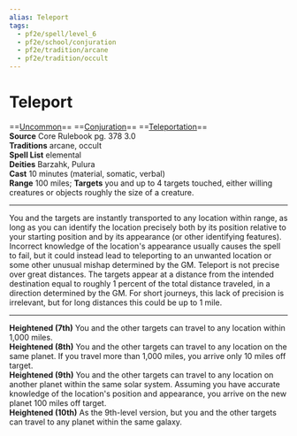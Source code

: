 ```yaml
---
alias: Teleport
tags:
  - pf2e/spell/level_6
  - pf2e/school/conjuration
  - pf2e/tradition/arcane
  - pf2e/tradition/occult
---
```


# Teleport

==[Uncommon](../../../Traits/Uncommon.md)== ==[Conjuration](../../../Traits/Conjuration.md)== ==[Teleportation](../../../Traits/Teleportation.md)==  
__Source__ Core Rulebook pg. 378 3.0  
**Traditions** arcane, occult  
**Spell List** elemental  
**Deities** Barzahk, Pulura  
**Cast** 10 minutes (material, somatic, verbal)  
**Range** 100 miles; **Targets** you and up to 4 targets touched, either willing creatures or objects roughly the size of a creature.

---

You and the targets are instantly transported to any location within range, as long as you can identify the location precisely both by its position relative to your starting position and by its appearance (or other identifying features). Incorrect knowledge of the location's appearance usually causes the spell to fail, but it could instead lead to teleporting to an unwanted location or some other unusual mishap determined by the GM. Teleport is not precise over great distances. The targets appear at a distance from the intended destination equal to roughly 1 percent of the total distance traveled, in a direction determined by the GM. For short journeys, this lack of precision is irrelevant, but for long distances this could be up to 1 mile.

<hr>

**Heightened (7th)** You and the other targets can travel to any location within 1,000 miles.  
**Heightened (8th)** You and the other targets can travel to any location on the same planet. If you travel more than 1,000 miles, you arrive only 10 miles off target.  
**Heightened (9th)** You and the other targets can travel to any location on another planet within the same solar system. Assuming you have accurate knowledge of the location's position and appearance, you arrive on the new planet 100 miles off target.  
**Heightened (10th)** As the 9th-level version, but you and the other targets can travel to any planet within the same galaxy.
